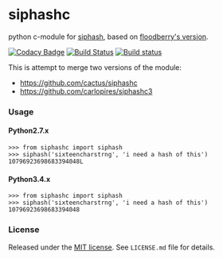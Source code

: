 siphashc
========

python c-module for [siphash][1], based on [floodberry's version][2].

[![Codacy Badge](https://api.codacy.com/project/badge/Grade/33758f86fbf44e929d85f47390093771)](https://www.codacy.com/app/Weblate/siphashc?utm_source=github.com&amp;utm_medium=referral&amp;utm_content=WeblateOrg/siphashc&amp;utm_campaign=Badge_Grade)
[![Build Status](https://travis-ci.org/WeblateOrg/siphashc.svg?branch=master)](https://travis-ci.org/WeblateOrg/siphashc)
[![Build status](https://ci.appveyor.com/api/projects/status/kgeohtb6as3xd9b7/branch/master?svg=true)](https://ci.appveyor.com/project/nijel/siphashc/branch/master)

This is attempt to merge two versions of the module:

* https://github.com/cactus/siphashc
* https://github.com/carlopires/siphashc3

### Usage

#### Python2.7.x

~~~ python2.7.x
>>> from siphashc import siphash
>>> siphash('sixteencharstrng', 'i need a hash of this')
10796923698683394048L
~~~

#### Python3.4.x

~~~ python3.4.x
>>> from siphashc import siphash
>>> siphash('sixteencharstrng', 'i need a hash of this')
10796923698683394048
~~~

### License

Released under the [MIT license](http://www.opensource.org/licenses/mit-license.php). See `LICENSE.md` file for details.

[1]: https://131002.net/siphash/
[2]: https://github.com/floodyberry/siphash
[3]: https://github.com/carlopires/siphashc3
